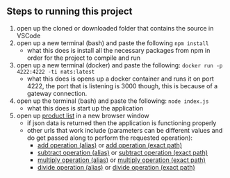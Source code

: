 ## Steps to running this project
1. open up the cloned or downloaded folder that contains the source in VSCode
2. open up a new terminal (bash) and paste the following ``` npm install ```
    * what this does is install all the necessary packages from npm in order for the project to compile and run
3. open up a new terminal (docker) and paste the following: ```docker run -p 4222:4222 -ti nats:latest ```
    * what this does is opens up a docker container and runs it on port 4222, the port that is listening is 3000 though, this is because of a gateway connection.
4. open up the terminal (bash) and paste the following: ```node index.js```
    * what this does is start up the application
5. open up [product list](http://localhost:3000/products) in a new browser window
    * if json data is returned then the application is functioning properly
    * other urls that work include (parameters can be different values and do get passed along to perform the requested operation): 
        * [add operation (alias)](http://localhost:3000/add?a=1&b=2) or [add operation (exact path)](http://localhost:3000/math/add?a=1&b=2)
        * [subtract operation (alias)](http://localhost:3000/subtract?a=2&b=1) or [subtract operation (exact path)](http://localhost:3000/math/subtract?a=2&b=1)
        * [multiply operation (alias)](http://localhost:3000/multiply?a=2&b=3) or [multiply operation (exact path)](http://localhost:3000/math/multiply?a=2&b=3)
        * [divide operation (alias)](http://localhost:3000/divide?a=10&b=5) or [divide operation (exact path)](http://localhost:3000/math/divide?a=10&b=5)